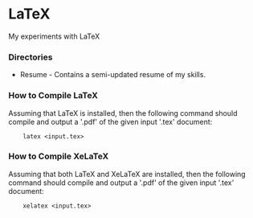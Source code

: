LaTeX
=====

My experiments with LaTeX

<h3 id="overview">Directories</h3>

* Resume - Contains a semi-updated resume of my skills.

<h3 id="latex">How to Compile LaTeX</h3>

Assuming that LaTeX is installed, then the following command should compile and output a '.pdf' of the given input '.tex' document:

		latex <input.tex>

<h3 id="xelatex">How to Compile XeLaTeX</h3>

Assuming that both LaTeX and XeLaTeX are installed, then the following command should compile and output a '.pdf' of the given input '.tex' document:

		xelatex <input.tex>

